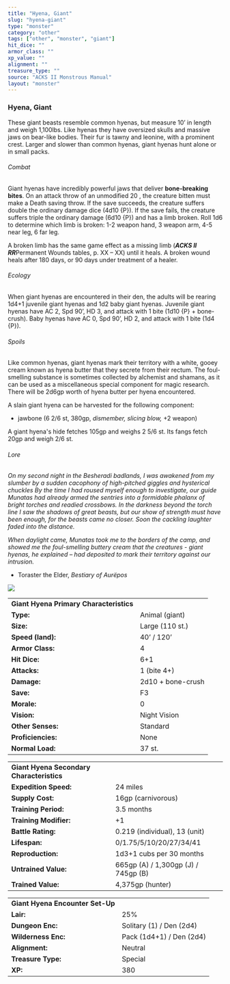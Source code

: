 ```yaml
---
title: "Hyena, Giant"
slug: "hyena-giant"
type: "monster"
category: "other"
tags: ["other", "monster", "giant"]
hit_dice: ""
armor_class: ""
xp_value: ""
alignment: ""
treasure_type: ""
source: "ACKS II Monstrous Manual"
layout: "monster"
---
```


### Hyena, Giant

These giant beasts resemble common hyenas, but measure 10’ in length and weigh 1,100lbs. Like
hyenas they have oversized skulls and massive jaws on bear-like bodies. Their fur is tawny and
leonine, with a prominent crest. Larger and slower than common hyenas, giant hyenas hunt alone or in
small packs.

###### Combat

Giant hyenas have incredibly powerful jaws that deliver **bone-breaking bites**. On an attack throw
of an unmodified 20 , the creature bitten must make a Death saving throw. If the save succeeds, the
creature suffers double the ordinary damage dice (4d10 {P}). If the save fails, the creature suffers
triple the ordinary damage (6d10 {P}) and has a limb broken. Roll 1d6 to determine which limb is
broken: 1-2 weapon hand, 3 weapon arm, 4-5 near leg, 6 far leg.

A broken limb has the same game effect as a missing limb (***ACKS II RR***Permanent Wounds tables,
p. XX – XX) until it heals. A broken wound heals after 180 days, or 90 days under treatment of a
healer.

###### Ecology

When giant hyenas are encountered in their den, the adults will be rearing 1d4+1 juvenile giant
hyenas and 1d2 baby giant hyenas. Juvenile giant hyenas have AC 2, Spd 90’, HD 3, and attack with 1
bite (1d10 {P} + bone-crush). Baby hyenas have AC 0, Spd 90’, HD 2, and attack with 1 bite (1d4
{P}).

###### Spoils

Like common hyenas, giant hyenas mark their territory with a white, gooey cream known as hyena
butter that they secrete from their rectum. The foul-smelling substance is sometimes collected by
alchemist and shamans, as it can be used as a miscellaneous special component for magic research.
There will be 2d6gp worth of hyena butter per hyena encountered.

A slain giant hyena can be harvested for the following component:

* jawbone (6 2/6 st, 380gp, *dismember, slicing blow,* +2 weapon)

A giant hyena's hide fetches 105gp and weighs 2 5/6 st. Its fangs fetch 20gp and weigh 2/6 st.

###### Lore

*On my second night in the Besheradi badlands, I was awakened from my slumber by a sudden cacophony
of high-pitched giggles and hysterical chuckles By the time I had roused myself enough to
investigate, our guide Munatas had already armed the sentries into a formidable phalanx of bright
torches and readied crossbows. In the darkness beyond the torch line I saw the shadows of great
beasts, but our show of strength must have been enough, for the beasts came no closer. Soon the
cackling laughter faded into the distance.*

*When daylight came, Munatas took me to the borders of the camp, and showed me the foul-smelling
buttery cream that the creatures - giant hyenas, he explained – had deposited to mark their
territory against our intrusion.*

* Toraster the Elder, *Bestiary of Aurëpos*

![](data:image/png;base64...)

|  |  |
| --- | --- |
| **Giant Hyena Primary Characteristics** | |
| **Type:** | Animal (giant) |
| **Size:** | Large (110 st.) |
| **Speed (land):** | 40’ / 120’ |
| **Armor Class:** | 4 |
| **Hit Dice:** | 6+1 |
| **Attacks:** | 1 (bite 4+) |
| **Damage:** | 2d10 + bone-crush |
| **Save:** | F3 |
| **Morale:** | 0 |
| **Vision:** | Night Vision |
| **Other Senses:** | Standard |
| **Proficiencies:** | None |
| **Normal Load:** | 37 st. |

|  |  |
| --- | --- |
| **Giant Hyena Secondary Characteristics** | |
| **Expedition Speed:** | 24 miles |
| **Supply Cost:** | 16gp (carnivorous) |
| **Training Period:** | 3.5 months |
| **Training Modifier:** | +1 |
| **Battle Rating:** | 0.219 (individual), 13 (unit) |
| **Lifespan:** | 0/1.75/5/10/20/27/34/41 |
| **Reproduction:** | 1d3+1 cubs per 30 months |
| **Untrained Value:** | 665gp (A) / 1,300gp (J) / 745gp (B) |
| **Trained Value:** | 4,375gp (hunter) |

|  |  |
| --- | --- |
| **Giant Hyena Encounter Set-Up** | |
| **Lair:** | 25% |
| **Dungeon Enc:** | Solitary (1) / Den (2d4) |
| **Wilderness Enc:** | Pack (1d4+1) / Den (2d4) |
| **Alignment:** | Neutral |
| **Treasure Type:** | Special |
| **XP:** | 380 |
